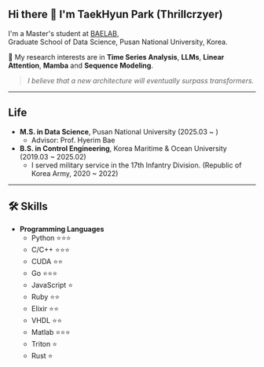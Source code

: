 ## Hi there 👋 I'm TaekHyun Park (Thrillcrzyer)

I'm a Master's student at [BAELAB](https://pnubaelab.github.io/),  
Graduate School of Data Science, Pusan National University, Korea.  

📌 My research interests are in **Time Series Analysis**, **LLMs**, **Linear Attention**, **Mamba**  and **Sequence Modeling**.  

>*I believe that a new architecture will eventually surpass transformers.*

---

## Life
- **M.S. in Data Science**, Pusan National University (2025.03 ~ )
  - Advisor: Prof. Hyerim Bae 
- **B.S. in Control Engineering**, Korea Maritime & Ocean University (2019.03 ~ 2025.02)
  -  I served military service in the 17th Infantry Division. (Republic of Korea Army, 2020 ~ 2022)

---

## 🛠️ Skills

- **Programming Languages**  
  - Python ⭐⭐⭐  
  - C/C++ ⭐⭐⭐ 
  - CUDA ⭐⭐  
  - Go ⭐⭐⭐
  - JavaScript ⭐  
  - Ruby ⭐⭐  
  - Elixir ⭐⭐
  - VHDL ⭐⭐  
  - Matlab ⭐⭐⭐  
  - Triton ⭐ 
  - Rust ⭐  

